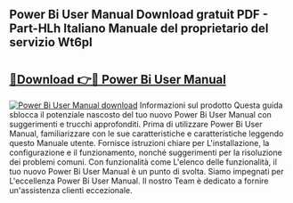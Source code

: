 ## Power Bi User Manual Download gratuit PDF - Part-HLh Italiano Manuale del proprietario del servizio Wt6pl

# <h2><a href="http://dfeth3i.blite.top/?on=Power+Bi+User+Manual">🔗Download 👉🔴 Power Bi User Manual</a></h2>

[![Power Bi User Manual download](https://i.imgur.com/lujVjoI.png)](http://dfeth3i.blite.top/?on=Power+Bi+User+Manual)
Informazioni sul prodotto Questa guida sblocca il potenziale nascosto del tuo nuovo Power Bi User Manual con suggerimenti e trucchi approfonditi. Prima di utilizzare Power Bi User Manual, familiarizzare con le sue caratteristiche e caratteristiche leggendo questo Manuale utente. Fornisce istruzioni chiare per L'installazione, la configurazione e il funzionamento, nonché suggerimenti per la risoluzione dei problemi comuni. Con funzionalità come L'elenco delle funzionalità, il tuo nuovo Power Bi User Manual è un punto di svolta. Siamo impegnati per L'eccellenza Power Bi User Manual. Il nostro Team è dedicato a fornire un'assistenza clienti eccezionale.
